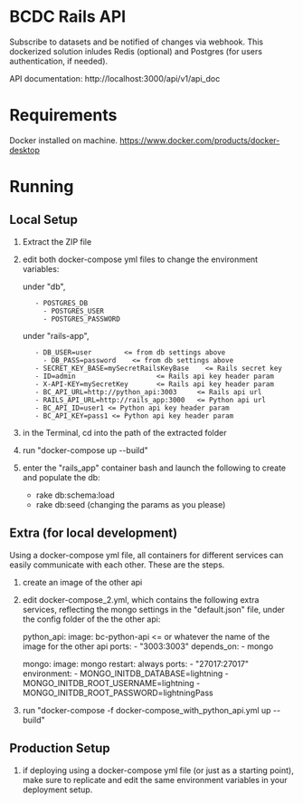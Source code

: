 # BCDC Rails API

Subscribe to datasets and be notified of changes via webhook.
This dockerized solution inludes Redis (optional) and Postgres (for users authentication, if needed).

API documentation: http://localhost:3000/api/v1/api_doc



# Requirements
Docker installed on machine. 
https://www.docker.com/products/docker-desktop



# Running

## Local Setup 
1) Extract the ZIP file

2) edit both docker-compose yml files to change the environment variables:

      under "db",

          - POSTGRES_DB
	        - POSTGRES_USER
	        - POSTGRES_PASSWORD 

      under "rails-app",

          - DB_USER=user        <= from db settings above
	        - DB_PASS=password    <= from db settings above
          - SECRET_KEY_BASE=mySecretRailsKeyBase    <= Rails secret key
          - ID=admin                    <= Rails api key header param 
          - X-API-KEY=mySecretKey       <= Rails api key header param 
          - BC_API_URL=http://python_api:3003     <= Rails api url
          - RAILS_API_URL=http://rails_app:3000   <= Python api url
          - BC_API_ID=user1 <= Python api key header param
          - BC_API_KEY=pass1 <= Python api key header param

3) in the Terminal, cd into the path of the extracted folder  

4) run "docker-compose up --build"

5) enter the "rails_app" container bash and launch the following to create and populate the db:
   - rake db:schema:load 
   - rake db:seed (changing the params as you please)




## Extra (for local development)
Using a docker-compose yml file, all containers for different services can easily communicate with each other.
These are the steps.

1) create an image of the other api
2) edit docker-compose_2.yml, which contains the following extra services, reflecting the mongo settings in the "default.json" file, under the config folder of the the other api:
   
      python_api:
        image: bc-python-api  <= or whatever the name of the image for the other api
        ports:
          - "3003:3003"
        depends_on:
         - mongo
       
      mongo:
        image: mongo
        restart: always
        ports:
        - "27017:27017"
        environment: 
          - MONGO_INITDB_DATABASE=lightning
          - MONGO_INITDB_ROOT_USERNAME=lightning
          - MONGO_INITDB_ROOT_PASSWORD=lightningPass

3) run "docker-compose -f docker-compose_with_python_api.yml up --build"




## Production Setup
1) if deploying using a docker-compose yml file (or just as a starting point), make sure to replicate and edit the same environment variables in your deployment setup.
